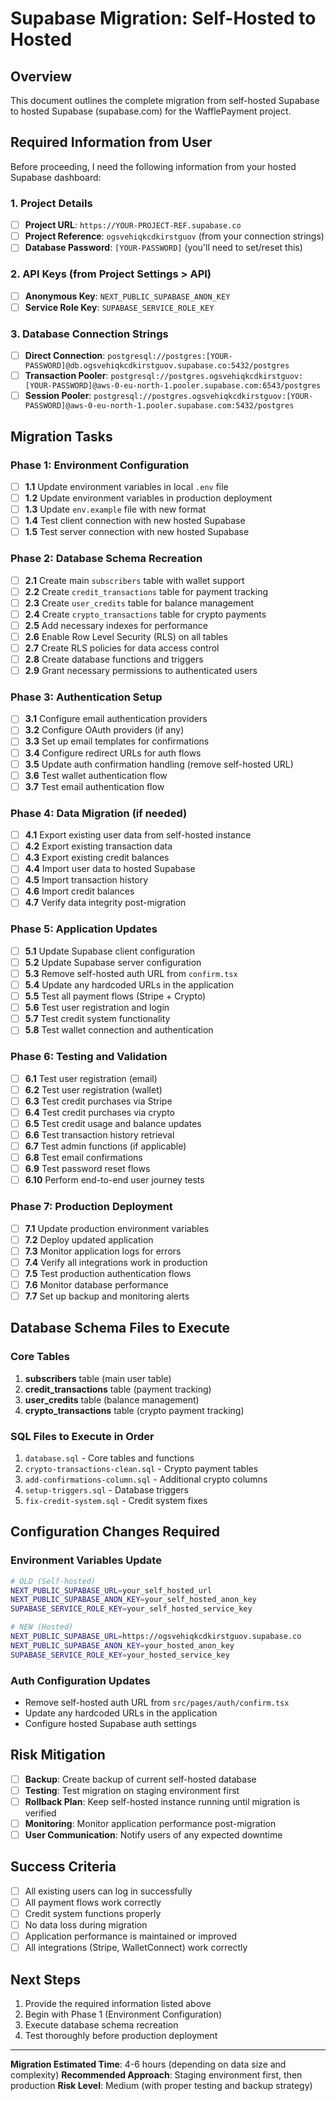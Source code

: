 # Supabase Migration: Self-Hosted to Hosted

## Overview
This document outlines the complete migration from self-hosted Supabase to hosted Supabase (supabase.com) for the WafflePayment project.

## Required Information from User
Before proceeding, I need the following information from your hosted Supabase dashboard:

### 1. Project Details
- [ ] **Project URL**: `https://YOUR-PROJECT-REF.supabase.co`
- [ ] **Project Reference**: `ogsvehiqkcdkirstguov` (from your connection strings)
- [ ] **Database Password**: `[YOUR-PASSWORD]` (you'll need to set/reset this)

### 2. API Keys (from Project Settings > API)
- [ ] **Anonymous Key**: `NEXT_PUBLIC_SUPABASE_ANON_KEY`
- [ ] **Service Role Key**: `SUPABASE_SERVICE_ROLE_KEY`

### 3. Database Connection Strings
- [ ] **Direct Connection**: `postgresql://postgres:[YOUR-PASSWORD]@db.ogsvehiqkcdkirstguov.supabase.co:5432/postgres`
- [ ] **Transaction Pooler**: `postgresql://postgres.ogsvehiqkcdkirstguov:[YOUR-PASSWORD]@aws-0-eu-north-1.pooler.supabase.com:6543/postgres`
- [ ] **Session Pooler**: `postgresql://postgres.ogsvehiqkcdkirstguov:[YOUR-PASSWORD]@aws-0-eu-north-1.pooler.supabase.com:5432/postgres`

## Migration Tasks

### Phase 1: Environment Configuration
- [ ] **1.1** Update environment variables in local `.env` file
- [ ] **1.2** Update environment variables in production deployment
- [ ] **1.3** Update `env.example` file with new format
- [ ] **1.4** Test client connection with new hosted Supabase
- [ ] **1.5** Test server connection with new hosted Supabase

### Phase 2: Database Schema Recreation
- [ ] **2.1** Create main `subscribers` table with wallet support
- [ ] **2.2** Create `credit_transactions` table for payment tracking
- [ ] **2.3** Create `user_credits` table for balance management
- [ ] **2.4** Create `crypto_transactions` table for crypto payments
- [ ] **2.5** Add necessary indexes for performance
- [ ] **2.6** Enable Row Level Security (RLS) on all tables
- [ ] **2.7** Create RLS policies for data access control
- [ ] **2.8** Create database functions and triggers
- [ ] **2.9** Grant necessary permissions to authenticated users

### Phase 3: Authentication Setup
- [ ] **3.1** Configure email authentication providers
- [ ] **3.2** Configure OAuth providers (if any)
- [ ] **3.3** Set up email templates for confirmations
- [ ] **3.4** Configure redirect URLs for auth flows
- [ ] **3.5** Update auth confirmation handling (remove self-hosted URL)
- [ ] **3.6** Test wallet authentication flow
- [ ] **3.7** Test email authentication flow

### Phase 4: Data Migration (if needed)
- [ ] **4.1** Export existing user data from self-hosted instance
- [ ] **4.2** Export existing transaction data
- [ ] **4.3** Export existing credit balances
- [ ] **4.4** Import user data to hosted Supabase
- [ ] **4.5** Import transaction history
- [ ] **4.6** Import credit balances
- [ ] **4.7** Verify data integrity post-migration

### Phase 5: Application Updates
- [ ] **5.1** Update Supabase client configuration
- [ ] **5.2** Update Supabase server configuration
- [ ] **5.3** Remove self-hosted auth URL from `confirm.tsx`
- [ ] **5.4** Update any hardcoded URLs in the application
- [ ] **5.5** Test all payment flows (Stripe + Crypto)
- [ ] **5.6** Test user registration and login
- [ ] **5.7** Test credit system functionality
- [ ] **5.8** Test wallet connection and authentication

### Phase 6: Testing and Validation
- [ ] **6.1** Test user registration (email)
- [ ] **6.2** Test user registration (wallet)
- [ ] **6.3** Test credit purchases via Stripe
- [ ] **6.4** Test credit purchases via crypto
- [ ] **6.5** Test credit usage and balance updates
- [ ] **6.6** Test transaction history retrieval
- [ ] **6.7** Test admin functions (if applicable)
- [ ] **6.8** Test email confirmations
- [ ] **6.9** Test password reset flows
- [ ] **6.10** Perform end-to-end user journey tests

### Phase 7: Production Deployment
- [ ] **7.1** Update production environment variables
- [ ] **7.2** Deploy updated application
- [ ] **7.3** Monitor application logs for errors
- [ ] **7.4** Verify all integrations work in production
- [ ] **7.5** Test production authentication flows
- [ ] **7.6** Monitor database performance
- [ ] **7.7** Set up backup and monitoring alerts

## Database Schema Files to Execute

### Core Tables
1. **subscribers** table (main user table)
2. **credit_transactions** table (payment tracking)
3. **user_credits** table (balance management)
4. **crypto_transactions** table (crypto payment tracking)

### SQL Files to Execute in Order
1. `database.sql` - Core tables and functions
2. `crypto-transactions-clean.sql` - Crypto payment tables
3. `add-confirmations-column.sql` - Additional crypto columns
4. `setup-triggers.sql` - Database triggers
5. `fix-credit-system.sql` - Credit system fixes

## Configuration Changes Required

### Environment Variables Update
```bash
# OLD (Self-hosted)
NEXT_PUBLIC_SUPABASE_URL=your_self_hosted_url
NEXT_PUBLIC_SUPABASE_ANON_KEY=your_self_hosted_anon_key
SUPABASE_SERVICE_ROLE_KEY=your_self_hosted_service_key

# NEW (Hosted)
NEXT_PUBLIC_SUPABASE_URL=https://ogsvehiqkcdkirstguov.supabase.co
NEXT_PUBLIC_SUPABASE_ANON_KEY=your_hosted_anon_key
SUPABASE_SERVICE_ROLE_KEY=your_hosted_service_key
```

### Auth Configuration Updates
- Remove self-hosted auth URL from `src/pages/auth/confirm.tsx`
- Update any hardcoded URLs in the application
- Configure hosted Supabase auth settings

## Risk Mitigation
- [ ] **Backup**: Create backup of current self-hosted database
- [ ] **Testing**: Test migration on staging environment first
- [ ] **Rollback Plan**: Keep self-hosted instance running until migration is verified
- [ ] **Monitoring**: Monitor application performance post-migration
- [ ] **User Communication**: Notify users of any expected downtime

## Success Criteria
- [ ] All existing users can log in successfully
- [ ] All payment flows work correctly
- [ ] Credit system functions properly
- [ ] No data loss during migration
- [ ] Application performance is maintained or improved
- [ ] All integrations (Stripe, WalletConnect) work correctly

## Next Steps
1. Provide the required information listed above
2. Begin with Phase 1 (Environment Configuration)
3. Execute database schema recreation
4. Test thoroughly before production deployment

---

**Migration Estimated Time**: 4-6 hours (depending on data size and complexity)
**Recommended Approach**: Staging environment first, then production
**Risk Level**: Medium (with proper testing and backup strategy) 